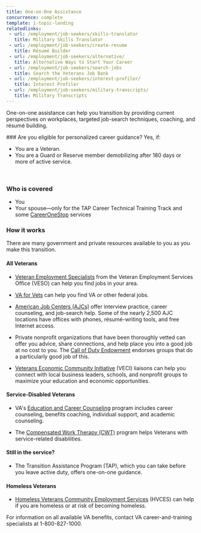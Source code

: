 ```yaml
---
title: One-on-One Assistance
concurrence: complete
template: 1-topic-landing
relatedlinks:
 - url: /employment/job-seekers/skills-translator
   title: Military Skills Translator
 - url: /employment/job-seekers/create-resume
   title: Résumé Builder
 - url: /employment/job-seekers/alternative/
   title: Alternative Ways to Start Your Career 
 - url: /employment/job-seekers/search-jobs
   title: Search the Veterans Job Bank
 - url: /employment/job-seekers/interest-profiler/          
   title: Interest Profiler
 - url: /employment/job-seekers/military-transcripts/
   title: Military Transcripts
---
```


One-on-one assistance can help you transition by providing current perspectives on workplaces, targeted job-search techniques, coaching, and résumé building. 

<div class="call-out" markdown="1">
### Are you eligible for personalized career guidance?
Yes, if:

 - You are a Veteran.
 - You are a Guard or Reserve member demobilizing after 180 days or more of active service.

<br>

### Who is covered 

 - You 
 - Your spouse—only for the TAP Career Technical Training Track and some [CareerOneStop](http://www.careeronestop.org/) services
</div>

### How it works

There are many government and private resources available to you as you make this transition.

#### All Veterans
- [Veteran Employment Specialists](http://vaforvets.va.gov/hr/RVECS/Pages/rvecs-map.asp) from the Veteran Employment Services Office (VESO) can help you find jobs in your area. 

- [VA for Vets](http://vaforvets.va.gov/) can help you find VA or other federal jobs.

- [American Job Centers (AJCs)](http://www.careeronestop.org/LocalHelp/local-help.aspx) offer interview practice, career counseling, and job-search help. Some of the nearly 2,500 AJC locations have offices with phones, résumé-writing tools, and free Internet access. 

- Private nonprofit organizations that have been thoroughly vetted can offer you advice, share connections, and help place you into a good job at no cost to you. The [Call of Duty Endowment](http://www.callofdutyendowment.org/partners) endorses groups that do a particularly good job of this.

- [Veterans Economic Community Initiative](/employment/job-seekers/veci/) (VECI) liaisons can help you connect with local business leaders, schools, and nonprofit groups to maximize your education and economic opportunities.

#### Service-Disabled Veterans
- VA's [Education and Career Counseling](http://www.benefits.va.gov/vocrehab/edu_voc_counseling.asp) program includes career counseling, benefits coaching, individual support, and academic counseling.

- The [Compensated Work Therapy (CWT)](http://www.va.gov/health/cwt/) program helps Veterans with service-related disabilities.

#### Still in the service?
- The Transition Assistance Program (TAP), which you can take before you leave active duty, offers one-on-one guidance. 

#### Homeless Veterans
- [Homeless Veterans Community Employment Services](http://www.va.gov/HOMELESS/HVCES.asp) (HVCES) can help if you are homeless or at risk of becoming homeless.

For information on all available VA benefits, contact VA career-and-training specialists at 1-800-827-1000.
